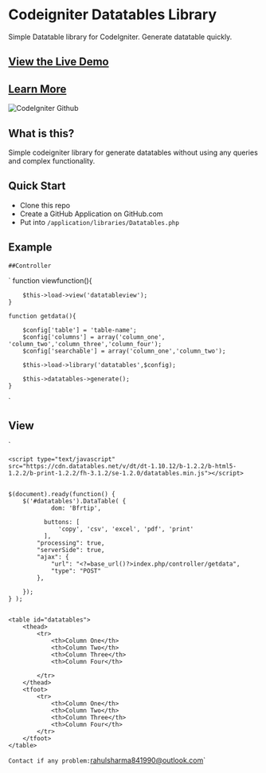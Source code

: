 Codeigniter Datatables Library
===================================

Simple Datatable library for CodeIgniter. Generate datatable quickly.

## [View the Live Demo](http://github-api-library-for-codeigniter.scotch.io)
## [Learn More](http://scotch.io/bar-talk/x/announcing-github-api-library-for-codeigniter)

![CodeIgniter Github](http://scotch.io/wp-content/uploads/2013/05/github-api-library-codeigniter.jpg "CodeIgniter Github")

## What is this?

Simple codeigniter library for generate datatables without using any queries and complex functionality.

## Quick Start

- Clone this repo
- Create a GitHub Application on GitHub.com
- Put into `/application/libraries/Datatables.php`


## Example

	##Controller
`
	function viewfunction(){

		$this->load->view('datatableview');
	}

	function getdata(){

		$config['table'] = 'table-name';
		$config['columns'] = array('column_one', 'column_two','column_three','column_four');
		$config['searchable'] = array('column_one','column_two');

		$this->load->library('datatables',$config);

		$this->datatables->generate();
	}
`

## View

`
	<link rel="stylesheet" type="text/css" href="https://cdn.datatables.net/v/dt/dt-1.10.12/b-1.2.2/b-html5-1.2.2/b-print-1.2.2/fh-3.1.2/se-1.2.0/datatables.min.css"/>
 
	<script type="text/javascript" src="https://cdn.datatables.net/v/dt/dt-1.10.12/b-1.2.2/b-html5-1.2.2/b-print-1.2.2/fh-3.1.2/se-1.2.0/datatables.min.js"></script>

	
	$(document).ready(function() {
	    $('#datatables').DataTable( {
	    		dom: 'Bfrtip',
	    		
		      buttons: [
		          'copy', 'csv', 'excel', 'pdf', 'print'
		      ],
	        "processing": true,
	        "serverSide": true,
	        "ajax": {
	            "url": "<?=base_url()?>index.php/controller/getdata",
	            "type": "POST"
	        },

	    });
	} );


	<table id="datatables">
        <thead>
            <tr>
                <th>Column One</th>
                <th>Column Two</th>
                <th>Column Three</th>
                <th>Column Four</th>
                
            </tr>
        </thead>
        <tfoot>
            <tr>
                <th>Column One</th>
                <th>Column Two</th>
                <th>Column Three</th>
                <th>Column Four</th>
            </tr>
        </tfoot>
    </table>
	
`
Contact if any problem: `rahulsharma841990@outlook.com`